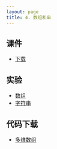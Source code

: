 ```yaml
---
layout: page
title: 4. 数组和串
---
```


## 课件

- [下载](chap4.ppt)

## 实验

- [数组](array.doc)
- [字符串](string.doc)

## 代码下载

- [多维数组](array.c)
